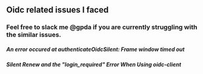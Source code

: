 ## Oidc related issues I faced

### Feel free to slack me @gpda if you are currently struggling with the similar issues.

##### An error occured at authenticateOidcSilent: Frame window timed out

##### Silent Renew and the "login_required" Error When Using oidc-client
